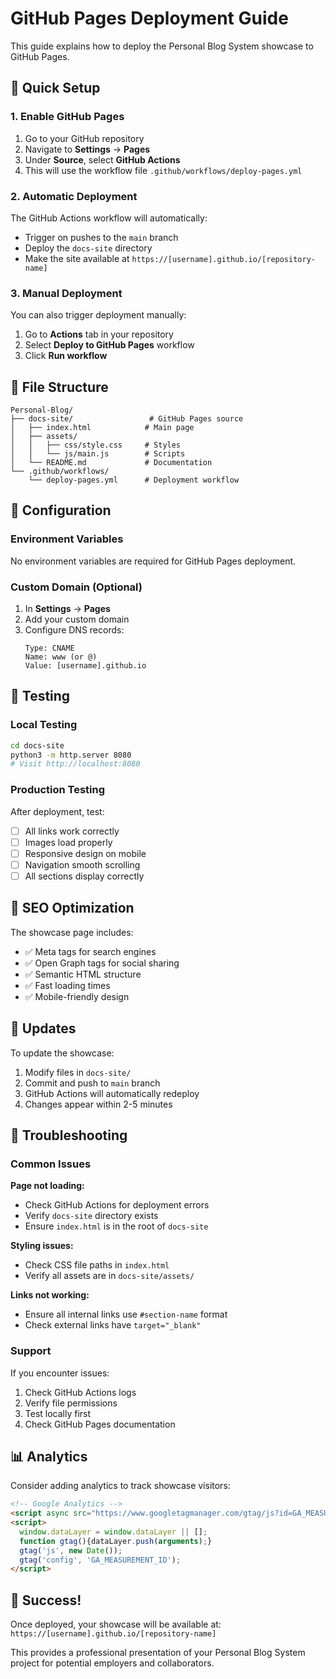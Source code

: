 # GitHub Pages Deployment Guide

This guide explains how to deploy the Personal Blog System showcase to GitHub Pages.

## 🚀 Quick Setup

### 1. Enable GitHub Pages

1. Go to your GitHub repository
2. Navigate to **Settings** → **Pages**
3. Under **Source**, select **GitHub Actions**
4. This will use the workflow file `.github/workflows/deploy-pages.yml`

### 2. Automatic Deployment

The GitHub Actions workflow will automatically:
- Trigger on pushes to the `main` branch
- Deploy the `docs-site` directory
- Make the site available at `https://[username].github.io/[repository-name]`

### 3. Manual Deployment

You can also trigger deployment manually:
1. Go to **Actions** tab in your repository
2. Select **Deploy to GitHub Pages** workflow
3. Click **Run workflow**

## 📁 File Structure

```
Personal-Blog/
├── docs-site/                 # GitHub Pages source
│   ├── index.html            # Main page
│   ├── assets/
│   │   ├── css/style.css     # Styles
│   │   └── js/main.js        # Scripts
│   └── README.md             # Documentation
└── .github/workflows/
    └── deploy-pages.yml      # Deployment workflow
```

## 🔧 Configuration

### Environment Variables

No environment variables are required for GitHub Pages deployment.

### Custom Domain (Optional)

1. In **Settings** → **Pages**
2. Add your custom domain
3. Configure DNS records:
   ```
   Type: CNAME
   Name: www (or @)
   Value: [username].github.io
   ```

## 📱 Testing

### Local Testing

```bash
cd docs-site
python3 -m http.server 8080
# Visit http://localhost:8080
```

### Production Testing

After deployment, test:
- [ ] All links work correctly
- [ ] Images load properly
- [ ] Responsive design on mobile
- [ ] Navigation smooth scrolling
- [ ] All sections display correctly

## 🎯 SEO Optimization

The showcase page includes:
- ✅ Meta tags for search engines
- ✅ Open Graph tags for social sharing
- ✅ Semantic HTML structure
- ✅ Fast loading times
- ✅ Mobile-friendly design

## 🔄 Updates

To update the showcase:

1. Modify files in `docs-site/`
2. Commit and push to `main` branch
3. GitHub Actions will automatically redeploy
4. Changes appear within 2-5 minutes

## 🐛 Troubleshooting

### Common Issues

**Page not loading:**
- Check GitHub Actions for deployment errors
- Verify `docs-site` directory exists
- Ensure `index.html` is in the root of `docs-site`

**Styling issues:**
- Check CSS file paths in `index.html`
- Verify all assets are in `docs-site/assets/`

**Links not working:**
- Ensure all internal links use `#section-name` format
- Check external links have `target="_blank"`

### Support

If you encounter issues:
1. Check GitHub Actions logs
2. Verify file permissions
3. Test locally first
4. Check GitHub Pages documentation

## 📊 Analytics

Consider adding analytics to track showcase visitors:

```html
<!-- Google Analytics -->
<script async src="https://www.googletagmanager.com/gtag/js?id=GA_MEASUREMENT_ID"></script>
<script>
  window.dataLayer = window.dataLayer || [];
  function gtag(){dataLayer.push(arguments);}
  gtag('js', new Date());
  gtag('config', 'GA_MEASUREMENT_ID');
</script>
```

## 🎉 Success!

Once deployed, your showcase will be available at:
`https://[username].github.io/[repository-name]`

This provides a professional presentation of your Personal Blog System project for potential employers and collaborators.
